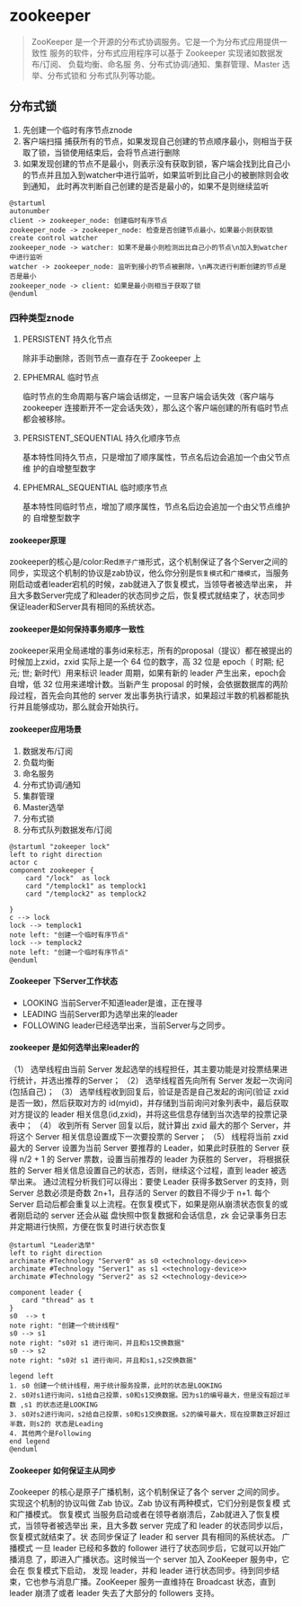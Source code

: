 # zookeeper

> ZooKeeper 是一个开源的分布式协调服务。它是一个为分布式应用提供一致性 服务的软件，分布式应用程序可以基于 Zookeeper 实现诸如数据发布/订阅、 负载均衡、命名服
> 务、分布式协调/通知、集群管理、Master 选举、分布式锁和 分布式队列等功能。

## 分布式锁

1. 先创建一个临时有序节点znode
2. 客户端扫描 捕获所有的节点，如果发现自己创建的节点顺序最小，则相当于获取了锁，当锁使用结束后，会将节点进行删除
3. 如果发现创建的节点不是最小，则表示没有获取到锁，客户端会找到比自己小的节点并且加入到watcher中进行监听，如果监听到比自己小的被删除则会收到通知，
   此时再次判断自己创建的是否是最小的，如果不是则继续监听

```plantuml
@startuml
autonumber 
client -> zookeeper_node: 创建临时有序节点
zookeeper_node -> zookeeper_node: 检查是否创建节点最小，如果最小则获取锁
create control watcher
zookeeper_node -> watcher: 如果不是最小则检测出比自己小的节点\n加入到watcher中进行监听
watcher -> zookeeper_node: 监听到接小的节点被删除，\n再次进行判断创建的节点是否是最小
zookeeper_node -> client: 如果是最小则相当于获取了锁
@enduml
```

### 四种类型znode

1. PERSISTENT 持久化节点
   
   除非手动删除，否则节点一直存在于 Zookeeper 上

2. EPHEMRAL 临时节点
   
   临时节点的生命周期与客户端会话绑定，一旦客户端会话失效（客户端与 zookeeper 连接断开不一定会话失效），那么这个客户端创建的所有临时节点 都会被移除。

3. PERSISTENT_SEQUENTIAL 持久化顺序节点
   
   基本特性同持久节点，只是增加了顺序属性，节点名后边会追加一个由父节点维 护的自增整型数字

4. EPHEMRAL_SEQUENTIAL 临时顺序节点
   
   基本特性同临时节点，增加了顺序属性，节点名后边会追加一个由父节点维护的 自增整型数字

#### zookeeper原理

zookeeper的核心是/color:Red`原子广播`形式，这个机制保证了各个Server之间的同步，实现这个机制的协议是zab协议，他么你分别是`恢复模式`和`广播模式`，当服务刚启动或者leader宕机的时候，zab就进入了恢复模式，当领导者被选举出来，
并且大多数Server完成了和leader的状态同步之后，恢复模式就结束了，状态同步 保证leader和Server具有相同的系统状态。

#### zookeeper是如何保持事务顺序一致性

zookeeper采用全局递增的事务id来标志，所有的proposal（提议）都在被提出的时候加上zxid，zxid 实际上是一个 64 位的数字，高 32 位是
epoch（ 时期; 纪元; 世; 新时代）用来标识 leader 周期，如果有新的 leader 产生出来，epoch会自增，低 32 位用来递增计数。当新产生 proposal 的时候，会依据数据库的两阶段过程，首先会向其他的 server 发出事务执行请求，如果超过半数的机器都能执行并且能够成功，那么就会开始执行。

#### zookeeper应用场景

1. 数据发布/订阅
2. 负载均衡
3. 命名服务
4. 分布式协调/通知
5. 集群管理
6. Master选举
7. 分布式锁
8. 分布式队列数据发布/订阅

```plantuml
@startuml "zokeeper lock"
left to right direction
actor c
component zookeeper {
    card "/lock"  as lock
    card "/templock1" as templock1
    card "/templock2" as templock2

}
c --> lock  
lock --> templock1
note left: "创建一个临时有序节点"
lock --> templock2
note left: "创建一个临时有序节点"
@enduml
```

#### Zookeeper 下Server工作状态

- LOOKING 当前Server不知道leader是谁，正在搜寻
- LEADING 当前Server即为选举出来的leader
- FOLLOWING leader已经选举出来，当前Server与之同步。

#### zookeeper 是如何选举出来leader的

（1） 选举线程由当前 Server 发起选举的线程担任，其主要功能是对投票结果进行统计，并选出推荐的Server；
（2） 选举线程首先向所有 Server 发起一次询问(包括自己)；
（3） 选举线程收到回复后，验证是否是自己发起的询问(验证 zxid 是否一致)，然后获取对方的 id(myid)，并存储到当前询问对象列表中，最后获取对方提议的 leader 相关信息(id,zxid)，并将这些信息存储到当次选举的投票记录表中；
（4） 收到所有 Server 回复以后，就计算出 zxid 最大的那个 Server，并将这个 Server 相关信息设置成下一次要投票的 Server；
（5） 线程将当前 zxid 最大的 Server 设置为当前 Server 要推荐的 Leader，如果此时获胜的 Server 获得 n/2 + 1 的 Server 票数，设置当前推荐的 leader 为获胜的 Server，
将根据获胜的 Server 相关信息设置自己的状态，否则，继续这个过程，直到 leader 被选举出来。 通过流程分析我们可以得出：要使 Leader 获得多数Server 的支持，则 Server
总数必须是奇数 2n+1，且存活的 Server 的数目不得少于 n+1. 每个 Server 启动后都会重复以上流程。在恢复模式下，如果是刚从崩溃状态恢复的或者刚启动的 server 还会从磁
盘快照中恢复数据和会话信息，zk 会记录事务日志并定期进行快照，方便在恢复时进行状态恢复

```plantuml
@startuml "Leader选举"
left to right direction
archimate #Technology "Server0" as s0 <<technology-device>>
archimate #Technology "Server1" as s1 <<technology-device>>
archimate #Technology "Server2" as s2 <<technology-device>>

component leader {
   card "thread" as t
}
s0  --> t 
note right: "创建一个统计线程"
s0 --> s1
note right: "s0对 s1 进行询问，并且和s1交换数据"
s0 --> s2 
note right: "s0对 s1 进行询问，并且和s1,s2交换数据"

legend left
1. s0 创建一个统计线程，用于统计服务投票，此时的状态是LOOKING
2. s0对s1进行询问，s1给自己投票，s0和s1交换数据。因为s1的编号最大，但是没有超过半数 ,s1 的状态还是LOOKING
3. s0对s2进行询问，s2给自己投票，s0和s1交换数据。s2的编号最大，现在投票数正好超过半数，则s2的 状态是Leading
4. 其他两个是Following
end legend
@enduml
```

#### Zookeeper 如何保证主从同步

Zookeeper 的核心是原子广播机制，这个机制保证了各个 server 之间的同步。 实现这个机制的协议叫做 Zab 协议。Zab 协议有两种模式，它们分别是恢复模 式和广播模式。
恢复模式
当服务启动或者在领导者崩溃后，Zab就进入了恢复模式，当领导者被选举出 来，且大多数 server 完成了和 leader 的状态同步以后，恢复模式就结束了。状 态同步保证了
leader 和 server 具有相同的系统状态。
广播模式
一旦 leader 已经和多数的 follower 进行了状态同步后，它就可以开始广播消息 了，即进入广播状态。这时候当一个 server 加入 ZooKeeper 服务中，它会在 恢复模式下启动，
发现 leader，并和 leader 进行状态同步。待到同步结束，它也参与消息广播。ZooKeeper 服务一直维持在 Broadcast 状态，直到 leader 崩溃了或者 leader 失去了大部分的
followers 支持。
